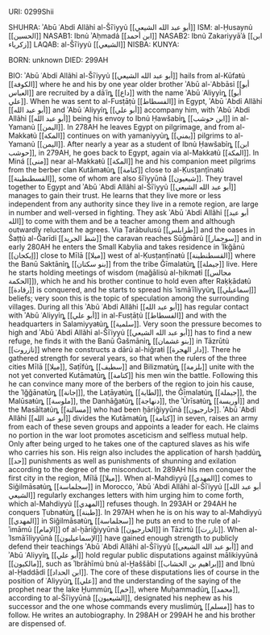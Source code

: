URI: 0299Shii

SHUHRA: ʾAbū ʿAbdỉ Allãhỉ al-Šīʿiyyủ [[أبو عبد الله الشيعي]]
ISM: al-Ḥusaynủ [[الحسين]]
NASAB1: Ibnủ ʾAḥmadả [[ابن أحمد]]
NASAB2: Ibnủ Zakariyyāʾả [[ابن زكرياء]]
LAQAB: al-Šīʿiyyủ [[الشيعي]]
NISBA: 
KUNYA: 

BORN: unknown
DIED: 299AH

BIO: ʾAbū ʿAbdỉ Allãhỉ al-Šīʿiyyủ [[أبو عبد الله الشيعي]] hails from al-Kūfaŧủ [[الكوفة]] where he and his by one year older brother ʾAbū al-ʿAbbāsỉ [[أبو العباس]] are recruited by a dāʿỉȵ [[داع]] with the name ʾAbū ʿAliyyỉȵ [[أبو علي]]. When he was sent to al-Fusṭāṭủ [[الفسطاط]] in Egypt, ʾAbū ʿAbdỉ Allãhỉ [[أبو عبد الله]] and ʾAbū ʿAliyyỉȵ [[أبو علي]] accompany him, with ʾAbū ʿAbdỉ Allãhỉ [[أبو عبد الله]] being his envoy to Ibnủ Ḥawšabỉȵ [[ابن حوشب]] in al-Yamanủ [[اليمن]]. In 278AH he leaves Egypt on pilgrimage, and from al-Makkaŧủ [[المكة]] continues on with yamaniyyủȵ [[يمني]] pilgrims to al-Yamanủ [[اليمن]]. After nearly a year as a student of Ibnủ Ḥawšabỉȵ [[ابن حوشب]], in 279AH, he goes back to Egypt, again via al-Makkaŧủ [[المكة]]. In Miná [[منى]] near al-Makkaŧủ [[المكة]] he and his companion meet pilgrims from the berber clan Kutāmaŧủȵ [[كتامة]] close to al-Ḳusṭanṭīnaŧủ [[القسطنطينة]], some of whom are also šīʿiyyūnả [[شيعيون]]. They travel together to Egypt and ʾAbū ʿAbdỉ Allãhỉ al-Šīʿiyyủ [[أبو عبد الله الشيعي]] manages to gain their trust. He learns that they live more or less independent from any authority since they live in a remote region, are large in number and well-versed in fighting. They ask ʾAbū ʿAbdỉ Allãhỉ [[أبو عبد الله]] to come with them and be a teacher among them and although outwardly reluctant he agrees. Via Ṭarābulusủ [[طرابلس]] and the oases in Šaṭṭủ al-Ǧarīdỉ [[شط الجريد]] the caravan reaches Sūǧmārủ [[سوجمار]] and in early 280AH he enters the Small Kabylia and takes residence in ʾĪkǧānủ [[إيكجان]] close to Mīlā [[ميلا]] west of al-Ḳusṭanṭīnaŧủ [[القسطنطينة]] where the Banū Saktānỉȵ [[بنو سكتان]] from the tribe Ǧīmalaŧủȵ [[جيملة]] live. Here he starts holding meetings of wisdom (maǧālisủ al-ḥikmaŧỉ [[مجالس الحكمة]]), which he and his brother continue to hold even after Raḳḳādaŧủ [[رقادة]] is conquered, and he starts to spread his ʾismāʿīliyyủȵ [[إسماعيلي]] beliefs; very soon this is the topic of speculation among the surrounding villages. During all this ʾAbū ʿAbdỉ Allãhỉ [[أبو عبد الله]] has regular contact with ʾAbū ʿAliyyỉȵ [[أبو علي]] in al-Fusṭāṭủ [[الفسطاط]] and with the headquarters in Salamiyyaŧủȵ [[سلمية]]. Very soon the pressure becomes to high and ʾAbū ʿAbdỉ Allãhỉ al-Šīʿiyyủ [[أبو عبد الله الشيعي]] has to find a new refuge, he finds it with the Banū Ġašmānỉȵ [[بنو غشمان]] in Tāzrūtủ [[تازروت]] where he constructs a dārủ al-hiǧraŧỉ [[دار الهجرة]]. There he gathered strength for several years, so that when the rulers of the three cities Mīlā [[ميلا]], Saṭīfủȵ [[سطيف]] and Bilizmaŧủȵ [[بلزمة]] unite with the not yet converted Kutāmaŧủȵ [[كتامة]] his men win the battle. Following this he can convince many more of the berbers of the region to join his cause, the ʾIǧǧānaŧủȵ [[إجانة]], the Laṭāyaŧủȵ [[لطاية]], the Ǧīmalaŧủȵ [[جيملة]], the Malūsaŧủȵ [[ملوسة]], the Danhāǧaŧủȵ [[دنهاجة]], the ʾŪrīsaŧủȵ [[أوريسة]] and the Masāltaŧủȵ [[مسالتة]] who had been ḫāriǧiyyūnả [[خارجيون]]. ʾAbū ʿAbdỉ Allãhỉ [[أبو عبد الله]] divides the Kutāmaŧủȵ [[كتامة]] in seven, raises an army from each of these seven groups and appoints a leader for each. He claims no portion in the war loot promotes asceticism and selfless mutual help. Only after being urged to he takes one of the captured slaves as his wife who carries his son. His reign also includes the application of harsh ḥaddủȵ [[حد]] punishments as well as punishments of shunning and exilation according to the degree of the misconduct. In 289AH his men conquer the first city in the region, Mīlā [[ميلا]]. When al-Mahdiyyủ [[المهدي]] comes to Siǧilmāsaŧủȵ [[سجلماسة]] in Morocco, ʾAbū ʿAbdỉ Allãhỉ al-Šīʿiyyủ [[أبو عبد الله الشيعي]] regularly exchanges letters with him urging him to come forth, which al-Mahdiyyủ [[المهدي]] refuses though. In 293AH or 294AH he conquers Ṭubnaŧủȵ [[طبنة]]. In 297AH when he is on his way to al-Mahdiyyủ [[المهدي]] in Siǧilmāsaŧủȵ [[سجلماسة]] he puts an end to the rule of al-ʾimāmủ [[الإمام]] of al-ḫāriǧiyyūnả [[الخارجيون]] in Tāzirtủ [[تازرت]]. When al-ʾIsmāʿīliyyūnả [[الإسماعيليون]] have gained enough strength to publicly defend their teachings ʾAbū ʿAbdỉ Allãhỉ al-Šīʿiyyủ [[أبو عبد الله الشيعي]] and ʾAbū ʿAliyyỉȵ [[أبو علي]] hold regular public disputations against mālikiyyūnả [[مالكيون]], such as ʾIbrāhīmủ bnủ al-Ḫaššābỉ [[إبراهيم بن الخشاب]] and Ibnủ al-Ḥaddādỉ [[ابن الحداد]]. The core of these disputations lies of course in the position of ʿAliyyủȵ [[علي]] and the understanding of the saying of the prophet near the lake Ḫummủȵ [[خم]], where Muḥammadủȵ [[محمد]], according to al-Šīʿiyyūnả [[الشيعيون]], designated his nephew as his successor and the one whose commands every muslimủȵ [[مسلم]] has to follow. He writes an autobiography. In 298AH or 299AH he and his brother are dispensed of.
